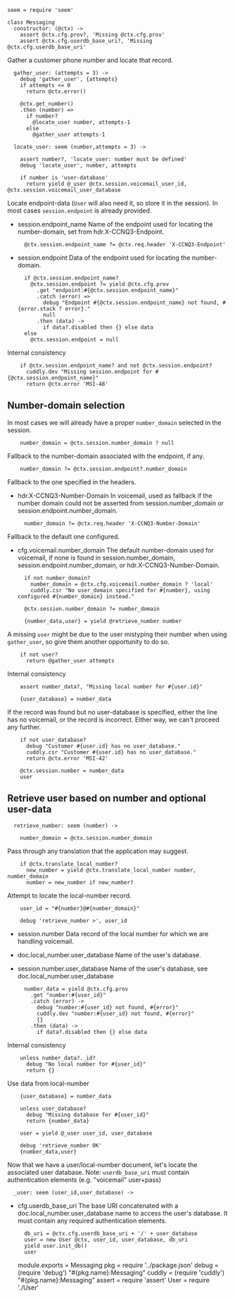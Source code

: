     seem = require 'seem'

    class Messaging
      constructor: (@ctx) ->
        assert @ctx.cfg.prov?, 'Missing @ctx.cfg.prov'
        assert @ctx.cfg.userdb_base_uri?, 'Missing @ctx.cfg.userdb_base_uri'

Gather a customer phone number and locate that record.

      gather_user: (attempts = 3) ->
        debug 'gather_user', {attempts}
        if attempts <= 0
          return @ctx.error()

        @ctx.get_number()
        .then (number) =>
          if number?
            @locate_user number, attempts-1
          else
            @gather_user attempts-1

      locate_user: seem (number,attempts = 3) ->

        assert number?, 'locate_user: number must be defined'
        debug 'locate_user', number, attempts

        if number is 'user-database'
          return yield @_user @ctx.session.voicemail_user_id, @ctx.session.voicemail_user_database

Locate endpoint-data (`User` will also need it, so store it in the session).
In most cases `session.endpoint` is already provided.

* session.endpoint_name Name of the endpoint used for locating the number-domain, set from hdr.X-CCNQ3-Endpoint.

        @ctx.session.endpoint_name ?= @ctx.req.header 'X-CCNQ3-Endpoint'

* session.endpoint Data of the endpoint used for locating the number-domain.

        if @ctx.session.endpoint_name?
          @ctx.session.endpoint ?= yield @ctx.cfg.prov
            .get "endpoint:#{@ctx.session.endpoint_name}"
            .catch (error) =>
              debug "Endpoint #{@ctx.session.endpoint_name} not found, #{error.stack ? error}."
              null
            .then (data) ->
              if data?.disabled then {} else data
        else
          @ctx.session.endpoint = null

Internal consistency

        if @ctx.session.endpoint_name? and not @ctx.session.endpoint?
          cuddly.dev "Missing session.endpoint for #{@ctx.session.endpoint_name}"
          return @ctx.error 'MSI-48'

Number-domain selection
-----------------------

In most cases we will already have a proper `number_domain` selected in the session.

        number_domain = @ctx.session.number_domain ? null

Fallback to the number-domain associated with the endpoint, if any.

        number_domain ?= @ctx.session.endpoint?.number_domain

Fallback to the one specified in the headers.

* hdr.X-CCNQ3-Number-Domain In voicemail, used as fallback if the number domain could not be asserted from session.number_domain or session.endpoint.number_domain.

        number_domain ?= @ctx.req.header 'X-CCNQ3-Number-Domain'

Fallback to the default one configured.

* cfg.voicemail.number_domain The default number-domain used for voicemail, if none is found in session.number_domain, session.endpoint.number_domain, or hdr.X-CCNQ3-Number-Domain.

        if not number_domain?
          number_domain = @ctx.cfg.voicemail.number_domain ? 'local'
          cuddly.csr "No user_domain specified for #{number}, using configured #{number_domain} instead."

        @ctx.session.number_domain ?= number_domain

        {number_data,user} = yield @retrieve_number number

A missing `user` might be due to the user mistyping their number when using `gather_user`, so give them another opportunity to do so.

        if not user?
          return @gather_user attempts

Internal consistency

        assert number_data?, "Missing local number for #{user.id}"

        {user_database} = number_data

If the record was found but no user-database is specified, either the line has no voicemail, or the record is incorrect. Either way, we can't proceed any further.

        if not user_database?
          debug "Customer #{user.id} has no user_database."
          cuddly.csr "Customer #{user.id} has no user_database."
          return @ctx.error 'MSI-42'

        @ctx.session.number = number_data
        user

Retrieve user based on number and optional user-data
----------------------------------------------------

      retrieve_number: seem (number) ->

        number_domain = @ctx.session.number_domain

Pass through any translation that the application may suggest.

        if @ctx.translate_local_number?
          new_number = yield @ctx.translate_local_number number, number_domain
          number = new_number if new_number?

Attempt to locate the local-number record.

        user_id = "#{number}@#{number_domain}"

        debug 'retrieve_number >', user_id

* session.number Data record of the local number for which we are handling voicemail.
* doc.local_number.user_database Name of the user's database.
* session.number.user_database Name of the user's database, see doc.local_number.user_database

        number_data = yield @ctx.cfg.prov
          .get "number:#{user_id}"
          .catch (error) ->
            debug "number:#{user_id} not found, #{error}"
            cuddly.dev "number:#{user_id} not found, #{error}"
            {}
          .then (data) ->
            if data?.disabled then {} else data

Internal consistency

        unless number_data?._id?
          debug "No local number for #{user_id}"
          return {}

Use data from local-number

        {user_database} = number_data

        unless user_database?
          debug "Missing database for #{user_id}"
          return {number_data}

        user = yield @_user user_id, user_database

        debug 'retrieve_number OK'
        {number_data,user}

Now that we have a user/local-number document, let's locate the associated user database.
Note: `userdb_base_uri` must contain authentication elements (e.g. "voicemail" user+pass)

      _user: seem (user_id,user_database) ->

* cfg.userdb_base_uri The base URI concatenated with a doc.local_number.user_database name to access the user's database. It must contain any required authentication elements.

        db_uri = @ctx.cfg.userdb_base_uri + '/' + user_database
        user = new User @ctx, user_id, user_database, db_uri
        yield user.init_db()
        user


    module.exports = Messaging
    pkg = require '../package.json'
    debug = (require 'debug') "#{pkg.name}:Messaging"
    cuddly = (require 'cuddly') "#{pkg.name}:Messaging"
    assert = require 'assert'
    User = require './User'
